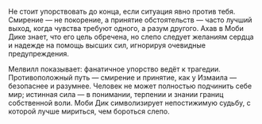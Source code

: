 Не стоит упорствовать до конца, если ситуация явно против тебя. Смирение — не покорение, а принятие обстоятельств — часто лучший выход, когда чувства требуют одного, а разум другого. Ахав в Моби Дике знает, что его цель обречена, но слепо следует желаниям сердца и надежде на помощь высших сил, игнорируя очевидные предупреждения.

Мелвилл показывает: фанатичное упорство ведёт к трагедии. Противоположный путь — смирение и принятие, как у Измаила — безопаснее и разумнее. Человек не может полностью подчинить себе мир; истинная сила — в понимании, терпении и знании границ собственной воли. Моби Дик символизирует непостижимую судьбу, с которой лучше мириться, чем бороться слепо.